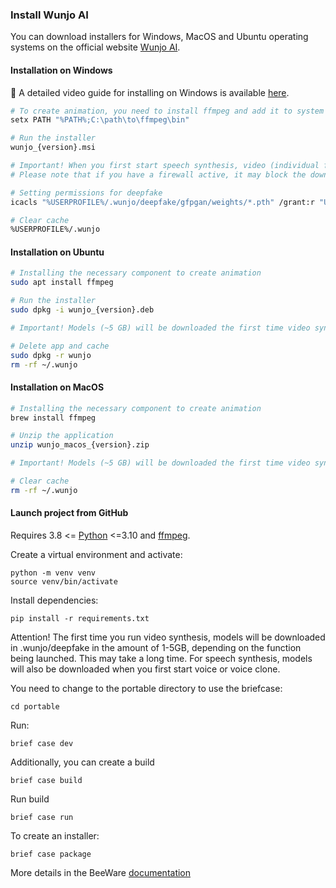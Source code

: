 ### Install Wunjo AI

You can download installers for Windows, MacOS and Ubuntu operating systems on the official website [Wunjo AI](wladradchenko.ru/wunjo).

#### Installation on Windows

🎥 A detailed video guide for installing on Windows is available [here](https://youtu.be/2qIpJYhOL2U).

```bash
# To create animation, you need to install ffmpeg and add it to system variables
setx PATH "%PATH%;C:\path\to\ffmpeg\bin"

# Run the installer
wunjo_{version}.msi

# Important! When you first start speech synthesis, video (individual functions that you have not previously run), models will be downloaded in size (~ 1-5 GB). This may take time.
# Please note that if you have a firewall active, it may block the download. Download models manually.

# Setting permissions for deepfake
icacls "%USERPROFILE%/.wunjo/deepfake/gfpgan/weights/*.pth" /grant:r "Users":(R,W)

# Clear cache
%USERPROFILE%/.wunjo
```

#### Installation on Ubuntu

```bash
# Installing the necessary component to create animation
sudo apt install ffmpeg

# Run the installer
sudo dpkg -i wunjo_{version}.deb

# Important! Models (~5 GB) will be downloaded the first time video synthesis is started.

# Delete app and cache
sudo dpkg -r wunjo
rm -rf ~/.wunjo
```

#### Installation on MacOS

```bash
# Installing the necessary component to create animation
brew install ffmpeg

# Unzip the application
unzip wunjo_macos_{version}.zip

# Important! Models (~5 GB) will be downloaded the first time video synthesis is started.

# Clear cache
rm -rf ~/.wunjo
```

#### Launch project from GitHub

Requires 3.8 <= [Python](https://www.python.org/downloads/) <=3.10 and [ffmpeg](https://ffmpeg.org/download.html).

Create a virtual environment and activate:

```
python -m venv venv
source venv/bin/activate
```

Install dependencies:

```
pip install -r requirements.txt
```

Attention! The first time you run video synthesis, models will be downloaded in .wunjo/deepfake in the amount of 1-5GB, depending on the function being launched. This may take a long time. For speech synthesis, models will also be downloaded when you first start voice or voice clone.

You need to change to the portable directory to use the briefcase:
```
cd portable
```

Run:
```
brief case dev
```

Additionally, you can create a build
```
brief case build
```

Run build
```
brief case run
```

To create an installer:
```
brief case package
```

More details in the BeeWare [documentation](https://beeware.org/project/projects/tools/briefcase)
